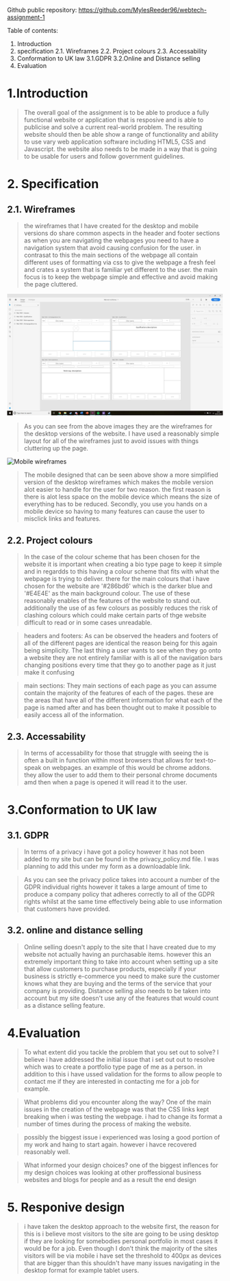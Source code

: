 Github public repository: https://github.com/MylesReeder96/webtech-assignment-1

Table of contents:
1. Introduction
2. specification
    2.1. Wireframes
    2.2. Project colours
    2.3. Accessability
3. Conformation to UK law
    3.1.GDPR
    3.2.Online and Distance selling
4. Evaluation

# 1.Introduction

> The overall goal of the assignment is to be able to produce a fully functional website or application that is resposive and 
is able to publicise and solve a current real-world problem. The resulting website should then be able show a range of functionality
and ability to use vary web application software including HTML5, CSS and Javascript. the website also needs to be made in a 
way that is going to be usable for users and follow government guidelines.

# 2. Specification

## 2.1. Wireframes
> the wireframes that I have created for the desktop and mobile versions do share common aspects in the header and footer sections as
when you are navigating the webpages you need to have a navigation system that avoid causing confusion for the user. in contrasat to
this the main sections of the webpage all contain different uses of formatting via css to give the webpage a fresh feel and 
crates a system that is familiar yet different to the user. the main focus is to keep the webpage simple and effective and avoid
making the page cluttered.

![Desktop wireframes](/assignment1/Images/desktop_image.jpg)


> As you can see from the above images they are the wireframes for the desktop versions of the website. I have used a reasonably
simple layout for all of the wireframes just to avoid issues with things cluttering up the page.

![Mobile wireframes](/assignment1/Images/mobile_images_wire.jpg)

> The mobile designed that can be seen above show a more simplified version of the desktop wireframes which makes the mobile version
alot easier to handle for the user for two reason. the first reason is there is alot less space on the mobile device which means
the size of everything has to be reduced. Secondly, you use you hands on a mobile device so having to many features can cause the
user to misclick links and features.  

## 2.2. Project colours
> In the case of the colour scheme that has been chosen for the website it is important when creating a bio type page to keep it
simple and in regardds to this having a colour scheme that fits with what the webpage is trying to deliver. there for the main
colours that i have chosen for the website are '#286bd6' which is the darker blue and '#E4E4E' as the main background colour. The
use of these reasonably enables of the features of the website to stand out. additionally the use of as few colours as possibly
reduces the risk of clashing colours which could make certain parts of thge website difficult to read or in some cases unreadable. 

> headers and footers:
As can be observed the headers and footers of all of the different pages are identical the reason being for this again being
simplicity. The last thing a user wants to see when they go onto a website they are not entirely familiar with is all of the 
navigation bars changing positions every time that they go to another page as it just make it confusing

> main sections:
They main sections of each page as you can assume contain the majority of the features of each of the pages. these are the areas
that have all of the different information for what each of the page is named after and has been thought out to make it possible to
easily access all of the information.

## 2.3. Accessability
> In terms of accessability for those that struggle with seeing the is often a built in function within most browsers that allows
for text-to-speak on webpages. an example of this would be chrome addons. they allow the user to add them to their personal chrome
documents amd then when a page is opened it will read it to the user.

# 3.Conformation to UK law

## 3.1. GDPR
> In terms of a privacy i have got a policy however it has not been added to my site but can be found in the privacy_policy.md 
file. I was planning to add this under my form as a downloadable link.

> As you can see the privacy police takes into account a number of the GDPR individual rights however it takes a large amount of
time to produce a company policy that adheres correctly to all of the GDPR rights whilst at the same time effectively being able to
use information that customers have provided.


## 3.2. online and distance selling
> Online selling doesn't apply to the site that I have created due to my website not actually having an purchasable items. 
however this an extremely important thing to take into account when setting up a site that allow customers to purchase products, 
especially if your business is strictly e-commerce you need to make sure the customer knows what they are buying and the terms of 
the service that your company is providing. Distance selling also needs to be taken into account but my site doesn't use any of the
features that would count as a distance selling feature.


# 4.Evaluation
> To what extent did you tackle the problem that you set out to solve?
I believe i have addressed the initial issue that i set out out to resolve which was to create a portfolio type page of me as a 
person. in addition to this i have ussed validation for the forms to allow people to contact me if they are interested in
contacting me for a job for example.

> What problems did you encounter along the way?
One of the main issues in the creation of the webpage was that the CSS links kept breaking when i was testing the webpage. i had to 
change its format a number of times during the process of making the website.

> possibly the biggest issue i experienced was losing a good portion of my work and haing to start again. however i havce recovered 
reasonably well.


> What informed your design choices?
one of the biggest inflences for my design choices was looking at other proffessional business websites and blogs for people and as
a result the end design

# 5. Responive design
> i have taken the desktop approach to the website first, the reason for this is i believe most visitors to the site are going to
be using desktop if they are looking for somebodies personal portfolio in most cases it would be for a job. Even though I don't 
think the majority of the sites visitors will be via mobile i have set the threshold to 400px as devices that are bigger than this
shouldn't have many issues navigating in the desktop format for example tablet users. 
